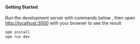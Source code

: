 #### Getting Started

Run the development server with commands below , then open [http://localhost:3000](http://localhost:3000) with your browser to see the result

```bash
npm install
npm run dev

```
